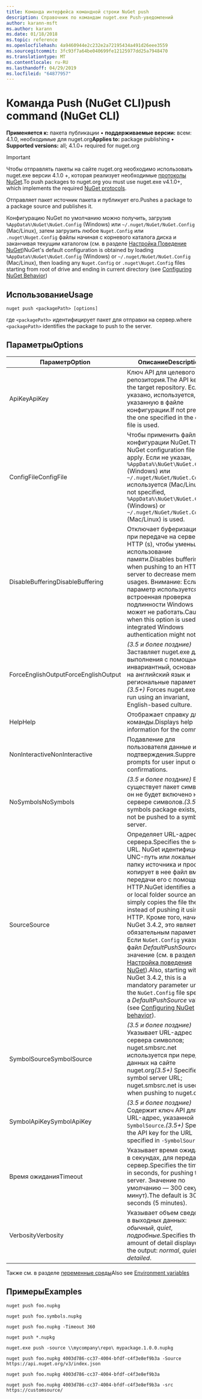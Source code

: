 ```yaml
---
title: Команда интерфейса командной строки NuGet push
description: Справочник по командам nuget.exe Push-уведомлений
author: karann-msft
ms.author: karann
ms.date: 01/18/2018
ms.topic: reference
ms.openlocfilehash: 4a9460944e2c232e2a72195434a491d26eee3559
ms.sourcegitcommit: 3fc93f7a64be040699fe12125977dd25a7948470
ms.translationtype: MT
ms.contentlocale: ru-RU
ms.lasthandoff: 04/29/2019
ms.locfileid: "64877957"
---
```

# <a name="push-command-nuget-cli"></a><span data-ttu-id="2e4f1-103">Команда Push (NuGet CLI)</span><span class="sxs-lookup"><span data-stu-id="2e4f1-103">push command (NuGet CLI)</span></span>

<span data-ttu-id="2e4f1-104">**Применяется к:** пакета публикации &bullet; **поддерживаемые версии:** всем: 4.1.0, необходимые для nuget.org</span><span class="sxs-lookup"><span data-stu-id="2e4f1-104">**Applies to:** package publishing &bullet; **Supported versions:** all; 4.1.0+ required for nuget.org</span></span>

> [!Important]
> <span data-ttu-id="2e4f1-105">Чтобы отправлять пакеты на сайте nuget.org необходимо использовать nuget.exe версии 4.1.0 +, которая реализует необходимые [протоколы NuGet](../api/nuget-protocols.md).</span><span class="sxs-lookup"><span data-stu-id="2e4f1-105">To push packages to nuget.org you must use nuget.exe v4.1.0+, which implements the required [NuGet protocols](../api/nuget-protocols.md).</span></span>

<span data-ttu-id="2e4f1-106">Отправляет пакет источник пакета и публикует его.</span><span class="sxs-lookup"><span data-stu-id="2e4f1-106">Pushes a package to a package source and publishes it.</span></span>

<span data-ttu-id="2e4f1-107">Конфигурацию NuGet по умолчанию можно получить, загрузив `%AppData%\NuGet\NuGet.Config` (Windows) или `~/.nuget/NuGet/NuGet.Config` (Mac/Linux), затем загрузить любое `Nuget.Config` или `.nuget\Nuget.Config` файлы начиная с корневого каталога диска и заканчивая текущим каталогом (см. в разделе [Настройка Поведение NuGet](../consume-packages/configuring-nuget-behavior.md))</span><span class="sxs-lookup"><span data-stu-id="2e4f1-107">NuGet's default configuration is obtained by loading `%AppData%\NuGet\NuGet.Config` (Windows) or `~/.nuget/NuGet/NuGet.Config` (Mac/Linux), then loading any `Nuget.Config` or `.nuget\Nuget.Config` files starting from root of drive and ending in current directory (see [Configuring NuGet Behavior](../consume-packages/configuring-nuget-behavior.md))</span></span>

## <a name="usage"></a><span data-ttu-id="2e4f1-108">Использование</span><span class="sxs-lookup"><span data-stu-id="2e4f1-108">Usage</span></span>

```cli
nuget push <packagePath> [options]
```

<span data-ttu-id="2e4f1-109">где `<packagePath>` идентифицирует пакет для отправки на сервер.</span><span class="sxs-lookup"><span data-stu-id="2e4f1-109">where `<packagePath>` identifies the package to push to the server.</span></span>

## <a name="options"></a><span data-ttu-id="2e4f1-110">Параметры</span><span class="sxs-lookup"><span data-stu-id="2e4f1-110">Options</span></span>

| <span data-ttu-id="2e4f1-111">Параметр</span><span class="sxs-lookup"><span data-stu-id="2e4f1-111">Option</span></span> | <span data-ttu-id="2e4f1-112">Описание</span><span class="sxs-lookup"><span data-stu-id="2e4f1-112">Description</span></span> |
| --- | --- |
| <span data-ttu-id="2e4f1-113">ApiKey</span><span class="sxs-lookup"><span data-stu-id="2e4f1-113">ApiKey</span></span> | <span data-ttu-id="2e4f1-114">Ключ API для целевого репозитория.</span><span class="sxs-lookup"><span data-stu-id="2e4f1-114">The API key for the target repository.</span></span> <span data-ttu-id="2e4f1-115">Если не указано, используется, указанную в файле конфигурации.</span><span class="sxs-lookup"><span data-stu-id="2e4f1-115">If not present,  the one specified in the config file is used.</span></span> |
| <span data-ttu-id="2e4f1-116">ConfigFile</span><span class="sxs-lookup"><span data-stu-id="2e4f1-116">ConfigFile</span></span> | <span data-ttu-id="2e4f1-117">Чтобы применить файл конфигурации NuGet.</span><span class="sxs-lookup"><span data-stu-id="2e4f1-117">The NuGet configuration file to apply.</span></span> <span data-ttu-id="2e4f1-118">Если не указан, `%AppData%\NuGet\NuGet.Config` (Windows) или `~/.nuget/NuGet/NuGet.Config` используется (Mac/Linux).</span><span class="sxs-lookup"><span data-stu-id="2e4f1-118">If not specified, `%AppData%\NuGet\NuGet.Config` (Windows) or `~/.nuget/NuGet/NuGet.Config` (Mac/Linux) is used.</span></span>|
| <span data-ttu-id="2e4f1-119">DisableBuffering</span><span class="sxs-lookup"><span data-stu-id="2e4f1-119">DisableBuffering</span></span> | <span data-ttu-id="2e4f1-120">Отключает буферизацию при передаче на сервер HTTP (s), чтобы уменьшить использование памяти.</span><span class="sxs-lookup"><span data-stu-id="2e4f1-120">Disables buffering when pushing to an HTTP(s) server to decrease memory usages.</span></span> <span data-ttu-id="2e4f1-121">Внимание: Если этот параметр используется, встроенная проверка подлинности Windows может не работать.</span><span class="sxs-lookup"><span data-stu-id="2e4f1-121">Caution: when this option is used, integrated Windows authentication might not work.</span></span> |
| <span data-ttu-id="2e4f1-122">ForceEnglishOutput</span><span class="sxs-lookup"><span data-stu-id="2e4f1-122">ForceEnglishOutput</span></span> | <span data-ttu-id="2e4f1-123">*(3.5 и более поздние)*  Заставляет nuget.exe для выполнения с помощью инвариантный, основанное на английский язык и региональные параметры.</span><span class="sxs-lookup"><span data-stu-id="2e4f1-123">*(3.5+)* Forces nuget.exe to run using an invariant, English-based culture.</span></span> |
| <span data-ttu-id="2e4f1-124">Help</span><span class="sxs-lookup"><span data-stu-id="2e4f1-124">Help</span></span> | <span data-ttu-id="2e4f1-125">Отображает справку для команды.</span><span class="sxs-lookup"><span data-stu-id="2e4f1-125">Displays help information for the command.</span></span> |
| <span data-ttu-id="2e4f1-126">NonInteractive</span><span class="sxs-lookup"><span data-stu-id="2e4f1-126">NonInteractive</span></span> | <span data-ttu-id="2e4f1-127">Подавление для пользователя данные или подтверждения.</span><span class="sxs-lookup"><span data-stu-id="2e4f1-127">Suppresses prompts for user input or confirmations.</span></span> |
| <span data-ttu-id="2e4f1-128">NoSymbols</span><span class="sxs-lookup"><span data-stu-id="2e4f1-128">NoSymbols</span></span> | <span data-ttu-id="2e4f1-129">*(3.5 и более поздние)*  Если существует пакет символов, он не будет включено на сервере символов.</span><span class="sxs-lookup"><span data-stu-id="2e4f1-129">*(3.5+)* If a symbols package exists, it will not be pushed to a symbol server.</span></span> |
| <span data-ttu-id="2e4f1-130">Source</span><span class="sxs-lookup"><span data-stu-id="2e4f1-130">Source</span></span> | <span data-ttu-id="2e4f1-131">Определяет URL-адрес сервера.</span><span class="sxs-lookup"><span data-stu-id="2e4f1-131">Specifies the server URL.</span></span> <span data-ttu-id="2e4f1-132">NuGet идентифицирует UNC-путь или локальную папку источника и просто копирует в нее файл вместо передачи его с помощью HTTP.</span><span class="sxs-lookup"><span data-stu-id="2e4f1-132">NuGet identifies a UNC or local folder source and simply copies the file there instead of pushing it using HTTP.</span></span>  <span data-ttu-id="2e4f1-133">Кроме того, начиная с NuGet 3.4.2, это является обязательным параметром Если `NuGet.Config` указывает файл *DefaultPushSource* значение (см. в разделе [Настройка поведения NuGet](../consume-packages/configuring-nuget-behavior.md)).</span><span class="sxs-lookup"><span data-stu-id="2e4f1-133">Also, starting with NuGet 3.4.2, this is a mandatory parameter unless the `NuGet.Config` file specifies a *DefaultPushSource* value (see [Configuring NuGet behavior](../consume-packages/configuring-nuget-behavior.md)).</span></span> |
| <span data-ttu-id="2e4f1-134">SymbolSource</span><span class="sxs-lookup"><span data-stu-id="2e4f1-134">SymbolSource</span></span> | <span data-ttu-id="2e4f1-135">*(3.5 и более поздние)*  Указывает URL-адрес сервера символов; nuget.smbsrc.net используется при передаче данных на сайте nuget.org</span><span class="sxs-lookup"><span data-stu-id="2e4f1-135">*(3.5+)* Specifies the symbol server URL; nuget.smbsrc.net is used when pushing to nuget.org</span></span> |
| <span data-ttu-id="2e4f1-136">SymbolApiKey</span><span class="sxs-lookup"><span data-stu-id="2e4f1-136">SymbolApiKey</span></span> | <span data-ttu-id="2e4f1-137">*(3.5 и более поздние)*  Содержит ключ API для URL-адрес, указанной в `-SymbolSource`.</span><span class="sxs-lookup"><span data-stu-id="2e4f1-137">*(3.5+)* Specifies the API key for the URL specified in `-SymbolSource`.</span></span> |
| <span data-ttu-id="2e4f1-138">Время ожидания</span><span class="sxs-lookup"><span data-stu-id="2e4f1-138">Timeout</span></span> | <span data-ttu-id="2e4f1-139">Указывает время ожидания в секундах, для передачи на сервер.</span><span class="sxs-lookup"><span data-stu-id="2e4f1-139">Specifies the timeout, in seconds, for pushing to a server.</span></span> <span data-ttu-id="2e4f1-140">Значение по умолчанию — 300 секунд (5 минут).</span><span class="sxs-lookup"><span data-stu-id="2e4f1-140">The default is 300 seconds (5 minutes).</span></span> |
| <span data-ttu-id="2e4f1-141">Verbosity</span><span class="sxs-lookup"><span data-stu-id="2e4f1-141">Verbosity</span></span> | <span data-ttu-id="2e4f1-142">Указывает объем сведений, в выходных данных: *обычный*, *quiet*, *подробные*.</span><span class="sxs-lookup"><span data-stu-id="2e4f1-142">Specifies the amount of detail displayed in the output: *normal*, *quiet*, *detailed*.</span></span> |

<span data-ttu-id="2e4f1-143">Также см. в разделе [переменные среды](cli-ref-environment-variables.md)</span><span class="sxs-lookup"><span data-stu-id="2e4f1-143">Also see [Environment variables](cli-ref-environment-variables.md)</span></span>

## <a name="examples"></a><span data-ttu-id="2e4f1-144">Примеры</span><span class="sxs-lookup"><span data-stu-id="2e4f1-144">Examples</span></span>

```cli
nuget push foo.nupkg

nuget push foo.symbols.nupkg

nuget push foo.nupkg -Timeout 360

nuget push *.nupkg

nuget.exe push -source \\mycompany\repo\ mypackage.1.0.0.nupkg

nuget push foo.nupkg 4003d786-cc37-4004-bfdf-c4f3e8ef9b3a -Source https://api.nuget.org/v3/index.json

nuget push foo.nupkg 4003d786-cc37-4004-bfdf-c4f3e8ef9b3a

nuget push foo.nupkg 4003d786-cc37-4004-bfdf-c4f3e8ef9b3a -src https://customsource/
```
